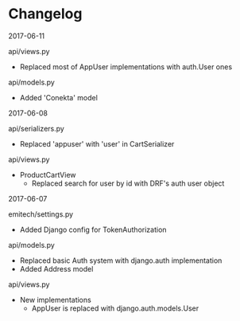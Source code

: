 # Changelog

2017-06-11

api/views.py
- Replaced most of AppUser implementations with auth.User ones

api/models.py
- Added 'Conekta' model

2017-06-08

api/serializers.py
- Replaced 'appuser' with 'user' in CartSerializer

api/views.py
- ProductCartView
    - Replaced search for user by id with DRF's auth user object

2017-06-07

emitech/settings.py
- Added Django config for TokenAuthorization

api/models.py

- Replaced basic Auth system with django.auth implementation
- Added Address model

api/views.py

- New implementations
    - AppUser is replaced with django.auth.models.User